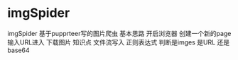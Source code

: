 # imgSpider
imgSpider
基于pupprteer写的图片爬虫
基本思路
  开启浏览器
  创建一个新的page
  输入URL进入
  下载图片
  知识点
    文件流写入
    正则表达式 判断是imges 是URL 还是base64
    
  
